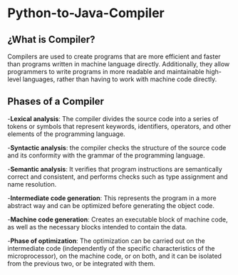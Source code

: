 # Python-to-Java-Compiler
## ¿What is Compiler?
Compilers are used to create programs that are more efficient and faster than programs written in machine language directly. 
Additionally, they allow programmers to write programs in more readable and maintainable high-level languages, rather than having to work with machine code directly.

## Phases of a Compiler
-**Lexical analysis**: The compiler divides the source code into a series of tokens or symbols that represent keywords, identifiers, operators, and other elements of the programming language.

-**Syntactic analysis**: the compiler checks the structure of the source code and its conformity with the grammar of the programming language.

-**Semantic analysis**: It verifies that program instructions are semantically correct and consistent, and performs checks such as type assignment and name resolution.

-**Intermediate code generation**: This represents the program in a more abstract way and can be optimized before generating the object code.

-**Machine code generation**: Creates an executable block of machine code, as well as the necessary blocks intended to contain the data.

-**Phase of optimization**: The optimization can be carried out on the intermediate code (independently of the specific characteristics of the microprocessor), on the machine code, or on both, and it can be isolated from the previous two, or be integrated with them.

